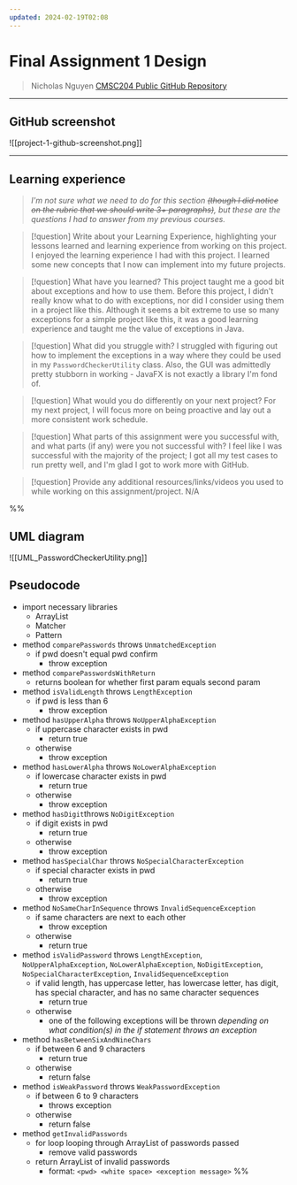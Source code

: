 ```yaml
---
updated: 2024-02-19T02:08
---
```

# Final Assignment 1 Design
> Nicholas Nguyen
> [CMSC204 Public GitHub Repository](https://github.com/nick-nugat/CMSC204)
___
## GitHub screenshot
![[project-1-github-screenshot.png]]
___
## Learning experience
> *I'm not sure what we need to do for this section ~~(though I did notice on the rubric that we should write 3+ paragraphs)~~, but these are the questions I had to answer from my previous courses.*

> [!question] Write about your Learning Experience, highlighting your lessons learned and learning experience from working on this project.
> I enjoyed the learning experience I had with this project. I learned some new concepts that I now can implement into my future projects.


> [!question] What have you learned?
> This project taught me a good bit about exceptions and how to use them. Before this project, I didn't really know what to do with exceptions, nor did I consider using them in a project like this. Although it seems a bit extreme to use so many exceptions for a simple project like this, it was a good learning experience and taught me the value of exceptions in Java.


> [!question] What did you struggle with?
> I struggled with figuring out how to implement the exceptions in a way where they could be used in my `PasswordCheckerUtility` class. Also, the GUI was admittedly pretty stubborn in working - JavaFX is not exactly a library I'm fond of.


> [!question] What would you do differently on your next project?
> For my next project, I will focus more on being proactive and lay out a more consistent work schedule.


> [!question] What parts of this assignment were you successful with, and what parts (if any) were you not successful with?
> I feel like I was successful with the majority of the project; I got all my test cases to run pretty well, and I'm glad I got to work more with GitHub.


> [!question] Provide any additional resources/links/videos you used to while working on this assignment/project.
> N/A


%%
## UML diagram
![[UML_PasswordCheckerUtility.png]]

## Pseudocode
- import necessary libraries
	- ArrayList
	- Matcher
	- Pattern
- method `comparePasswords` throws `UnmatchedException`
	- if pwd doesn't equal pwd confirm
		- throw exception
- method `comparePasswordsWithReturn`
	- returns boolean for whether first param equals second param
- method `isValidLength` throws `LengthException`
	- if pwd is less than 6
		- throw exception
- method `hasUpperAlpha` throws `NoUpperAlphaException`
	- if uppercase character exists in pwd
		- return true
	- otherwise
		- throw exception
- method `hasLowerAlpha` throws `NoLowerAlphaException`
	- if lowercase character exists in pwd
		- return true
	- otherwise
		- throw exception
- method `hasDigit`throws `NoDigitException`
	- if digit exists in pwd
		- return true
	- otherwise
		- throw exception
- method `hasSpecialChar` throws `NoSpecialCharacterException`
	- if special character exists in pwd
		- return true
	- otherwise
		- throw exception
- method `NoSameCharInSequence` throws `InvalidSequenceException`
	- if same characters are next to each other
		- throw exception
	- otherwise
		- return true
- method `isValidPassword` throws `LengthException`, `NoUpperAlphaException`,  `NoLowerAlphaException`, `NoDigitException`, `NoSpecialCharacterException`, `InvalidSequenceException`
	- if valid length, has uppercase letter, has lowercase letter, has digit, has special character, and has no same character sequences
		- return true
	- otherwise
		- one of the following exceptions will be thrown *depending on what condition(s) in the if statement throws an exception*
- method `hasBetweenSixAndNineChars`
	- if between 6 and 9 characters
		- return true
	- otherwise
		- return false
- method `isWeakPassword` throws `WeakPasswordException`
	- if between 6 to 9 characters
		- throws exception
	- otherwise
		- return false
- method `getInvalidPasswords`
	- for loop looping through ArrayList of passwords passed
		- remove valid passwords
	- return ArrayList of invalid passwords
		- format: `<pwd> <white space> <exception message>`
%%